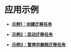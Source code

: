 # 应用示例<a name="oms_api_0050"></a>

-   **[示例1：创建迁移任务](示例1-创建迁移任务.md)**  

-   **[示例2：启动迁移任务](示例2-启动迁移任务.md)**  

-   **[示例3：暂停并删除迁移任务](示例3-暂停并删除迁移任务.md)**  


